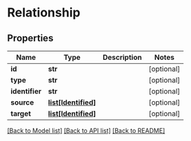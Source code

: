 # Relationship

## Properties
Name | Type | Description | Notes
------------ | ------------- | ------------- | -------------
**id** | **str** |  | [optional] 
**type** | **str** |  | [optional] 
**identifier** | **str** |  | [optional] 
**source** | [**list[Identified]**](Identified.md) |  | [optional] 
**target** | [**list[Identified]**](Identified.md) |  | [optional] 

[[Back to Model list]](../README.md#documentation-for-models) [[Back to API list]](../README.md#documentation-for-api-endpoints) [[Back to README]](../README.md)


